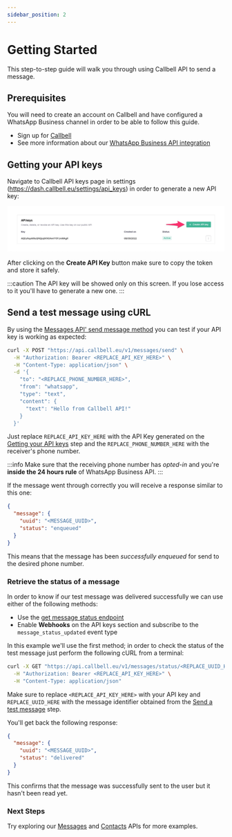 ```yaml
---
sidebar_position: 2
---
```


# Getting Started

This step-to-step guide will walk you through using Callbell API to send a message.

## Prerequisites

You will need to create an account on Callbell and have configured a WhatsApp Business channel in order to be able to follow this guide.

- Sign up for [Callbell](https://dash.callbell.eu/users/sign_up)
- See more information about our [WhatsApp Business API integration](https://callbellsupport.zendesk.com/hc/en-us/articles/360007805898-How-to-integrate-WhatsApp-into-Callbell-through-the-WhatsApp-Business-APIs)

## Getting your API keys

Navigate to Callbell API keys page in settings (https://dash.callbell.eu/settings/api_keys) in order to generate a new API key:

![create_api_key](./assets/create_api_key_1.jpg)

After clicking on the **Create API Key** button make sure to copy the token and store it safely.

:::caution
The API key will be showed only on this screen. If you lose access to it you'll have to generate a new one.
:::

## Send a test message using cURL

By using the [Messages API' send message method](/docs/api_reference/messages_api/post_send_messages.md) you can test if your API key is working as expected:

```bash
curl -X POST "https://api.callbell.eu/v1/messages/send" \
  -H "Authorization: Bearer <REPLACE_API_KEY_HERE>" \
  -H "Content-Type: application/json" \
  -d '{
    "to": "<REPLACE_PHONE_NUMBER_HERE>",
    "from": "whatsapp",
    "type": "text",
    "content": {
      "text": "Hello from Callbell API!"
    }
  }'
```

Just replace `REPLACE_API_KEY_HERE` with the API Key generated on the [Getting your API keys](#getting-your-api-keys) step and the `REPLACE_PHONE_NUMBER_HERE` with the receiver's phone number.

:::info
Make sure that the receiving phone number has _opted-in_ and you're **inside the 24 hours rule** of WhatsApp Business API.
:::

If the message went through correctly you will receive a response similar to this one:

```json
{
  "message": {
    "uuid": "<MESSAGE_UUID>",
    "status": "enqueued"
  }
}
```

This means that the message has been _successfully enqueued_ for send to the desired phone number.

### Retrieve the status of a message

In order to know if our test message was delivered successfully we can use either of the following methods:

- Use the [get message status endpoint](api_reference/messages_api/get_message_status.md)
- Enable **Webhooks** on the API keys section and subscribe to the `message_status_updated` event type

In this example we'll use the first method; in order to check the status of the test message just perform the following cURL from a terminal:

```bash
curl -X GET "https://api.callbell.eu/v1/messages/status/<REPLACE_UUID_HERE>" \
  -H "Authorization: Bearer <REPLACE_API_KEY_HERE>" \
  -H "Content-Type: application/json"
```

Make sure to replace `<REPLACE_API_KEY_HERE>` with your API key and `REPLACE_UUID_HERE` with the message identifier obtained from the [Send a test message](#send-a-test-message-using-curl) step.

You'll get back the following response:

```json
{
  "message": {
    "uuid": "<MESSAGE_UUID>",
    "status": "delivered"
  }
}
```

This confirms that the message was successfully sent to the user but it hasn't been read yet.

### Next Steps

Try exploring our [Messages](/docs/api_reference/messages_api/introduction.md) and [Contacts](/docs/api_reference/contacts_api/introduction.md) APIs for more examples.
